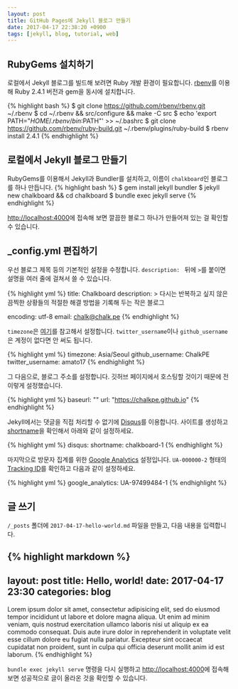 ```yaml
---
layout: post
title: GitHub Pages에 Jekyll 블로그 만들기
date: 2017-04-17 22:38:20 +0900
tags: [jekyll, blog, tutorial, web]
---
```


## RubyGems 설치하기
로컬에서 Jekyll 블로그를 빌드해 보려면 Ruby 개발 환경이 필요합니다. [rbenv](https://github.com/rbenv/rbenv)를 이용해 Ruby 2.4.1 버전과 gem을 동시에 설치합니다.

{% highlight bash %}
$ git clone https://github.com/rbenv/rbenv.git ~/.rbenv
$ cd ~/.rbenv && src/configure && make -C src
$ echo 'export PATH="$HOME/.rbenv/bin:$PATH"' >> ~/.bashrc
$ git clone https://github.com/rbenv/ruby-build.git ~/.rbenv/plugins/ruby-build
$ rbenv install 2.4.1
{% endhighlight %}

## 로컬에서 Jekyll 블로그 만들기
RubyGems를 이용해서 Jekyll과 Bundler를 설치하고, 이름이 `chalkboard`인 블로그를 하나 만듭니다.
{% highlight bash %}
$ gem install jekyll bundler
$ jekyll new chalkboard && cd chalkboard
$ bundle exec jekyll serve
{% endhighlight %}

<http://localhost:4000>에 접속해 보면 깔끔한 블로그 하나가 만들어져 있는 걸 확인할 수 있습니다.

## \_config.yml 편집하기
우선 블로그 제목 등의 기본적인 설정을 수정합니다. `description: ` 뒤에 `>`를 붙이면 설명을 여러 줄에 걸쳐서 쓸 수 있습니다.

{% highlight yml %}
title: Chalkboard
description: >
  다시는 반복하고 싶지 않은 끔찍한 상황들의
  적절한 해결 방법을 기록해 두는 작은 블로그

encoding: utf-8
email: chalk@chalk.pe
{% endhighlight %}

`timezone`은 [여기](https://en.wikipedia.org/wiki/List_of_tz_database_time_zones)를 참고해서 설정합니다. `twitter_username`이나 `github_username`은 계정이 없다면 안 써도 됩니다.

{% highlight yml %}
timezone: Asia/Seoul
github_username: ChalkPE
twitter_username: amato17
{% endhighlight %}

그 다음으로, 블로그 주소를 설정합니다. 깃허브 페이지에서 호스팅할 것이기 때문에 전 이렇게 설정했습니다.

{% highlight yml %}
baseurl: ""
url: "https://chalkpe.github.io"
{% endhighlight %}

Jekyll에서는 댓글을 직접 처리할 수 없기에 [Disqus](https://disqus.com/admin/create/)를 이용합니다. 사이트를 생성하고 [shortname](https://help.disqus.com/customer/portal/articles/466208)을 확인해서 아래와 같이 설정하세요.

{% highlight yml %}
disqus:
  shortname: chalkboard-1
{% endhighlight %}

마지막으로 방문자 집계를 위한 [Google Analytics](http://analytics.google.com/) 설정입니다. `UA-000000-2` 형태의 [Tracking ID](https://support.google.com/analytics/answer/1008080)를 확인하고 다음과 같이 설정하세요.

{% highlight yml %}
google_analytics: UA-97499484-1
{% endhighlight %}

## 글 쓰기
`/_posts` 폴더에 `2017-04-17-hello-world.md` 파일을 만들고, 다음 내용을 입력합니다.

{% highlight markdown %}
---
layout: post
title: Hello, world!
date: 2017-04-17 23:30
categories: blog
---

Lorem ipsum dolor sit amet, consectetur adipisicing elit, sed do eiusmod tempor incididunt ut labore et dolore magna aliqua. Ut enim ad minim veniam, quis nostrud exercitation ullamco laboris nisi ut aliquip ex ea commodo consequat. Duis aute irure dolor in reprehenderit in voluptate velit esse cillum dolore eu fugiat nulla pariatur. Excepteur sint occaecat cupidatat non proident, sunt in culpa qui officia deserunt mollit anim id est laborum.
{% endhighlight %}

`bundle exec jekyll serve` 명령을 다시 실행하고 <http://localhost:4000>에 접속해 보면 성공적으로 글이 올라온 것을 확인할 수 있습니다.
